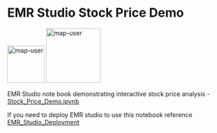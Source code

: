 # EMR Studio Stock Price Demo

<img width="85" alt="map-user" src="https://img.shields.io/badge/views-035-green"> <img width="125" alt="map-user" src="https://img.shields.io/badge/unique visits-015-green">

EMR Studio note book demonstrating interactive stock price analysis - [Stock_Price_Demo.ipynb](https://github.com/ev2900/EMR_Studio_Stock_Price_Demo/blob/main/Stock_Price_Demo.ipynb)

If you need to deploy EMR studio to use this notebook reference [EMR_Studio_Deployment](https://github.com/ev2900/EMR_Studio_Deployment)
